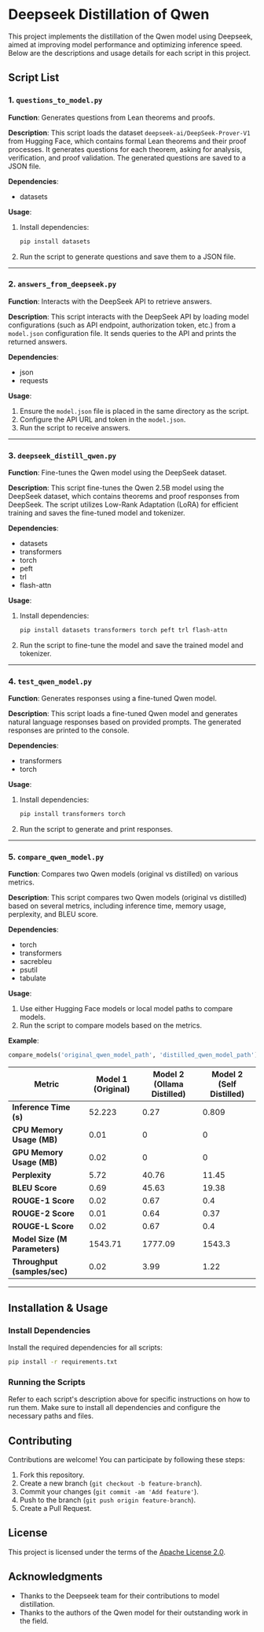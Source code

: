 # Deepseek Distillation of Qwen

This project implements the distillation of the Qwen model using Deepseek, aimed at improving model performance and optimizing inference speed. Below are the descriptions and usage details for each script in this project.

## Script List

### 1. `questions_to_model.py`

**Function**: Generates questions from Lean theorems and proofs.

**Description**:
This script loads the dataset `deepseek-ai/DeepSeek-Prover-V1` from Hugging Face, which contains formal Lean theorems and their proof processes. It generates questions for each theorem, asking for analysis, verification, and proof validation. The generated questions are saved to a JSON file.

**Dependencies**:
- datasets

**Usage**:
1. Install dependencies:
   ```bash
   pip install datasets
   ```
2. Run the script to generate questions and save them to a JSON file.

---

### 2. `answers_from_deepseek.py`

**Function**: Interacts with the DeepSeek API to retrieve answers.

**Description**:
This script interacts with the DeepSeek API by loading model configurations (such as API endpoint, authorization token, etc.) from a `model.json` configuration file. It sends queries to the API and prints the returned answers.

**Dependencies**:
- json
- requests

**Usage**:
1. Ensure the `model.json` file is placed in the same directory as the script.
2. Configure the API URL and token in the `model.json`.
3. Run the script to receive answers.

---

### 3. `deepseek_distill_qwen.py`

**Function**: Fine-tunes the Qwen model using the DeepSeek dataset.

**Description**:
This script fine-tunes the Qwen 2.5B model using the DeepSeek dataset, which contains theorems and proof responses from DeepSeek. The script utilizes Low-Rank Adaptation (LoRA) for efficient training and saves the fine-tuned model and tokenizer.

**Dependencies**:
- datasets
- transformers
- torch
- peft
- trl
- flash-attn

**Usage**:
1. Install dependencies:
   ```bash
   pip install datasets transformers torch peft trl flash-attn
   ```
2. Run the script to fine-tune the model and save the trained model and tokenizer.

---

### 4. `test_qwen_model.py`

**Function**: Generates responses using a fine-tuned Qwen model.

**Description**:
This script loads a fine-tuned Qwen model and generates natural language responses based on provided prompts. The generated responses are printed to the console.

**Dependencies**:
- transformers
- torch

**Usage**:
1. Install dependencies:
   ```bash
   pip install transformers torch
   ```
2. Run the script to generate and print responses.

---

### 5. `compare_qwen_model.py`

**Function**: Compares two Qwen models (original vs distilled) on various metrics.

**Description**:
This script compares two Qwen models (original vs distilled) based on several metrics, including inference time, memory usage, perplexity, and BLEU score.

**Dependencies**:
- torch
- transformers
- sacrebleu
- psutil
- tabulate

**Usage**:
1. Use either Hugging Face models or local model paths to compare models.
2. Run the script to compare models based on the metrics.

**Example**:
```python
compare_models('original_qwen_model_path', 'distilled_qwen_model_path')
```

| Metric                    | Model 1 (Original) | Model 2 (Ollama Distilled) | Model 2 (Self Distilled) |
|---------------------------|---------------------|----------------------------|--------------------------|
| **Inference Time (s)**     | 52.223              | 0.27                       | 0.809                    |
| **CPU Memory Usage (MB)**  | 0.01                | 0                          | 0                        |
| **GPU Memory Usage (MB)**  | 0.02                | 0                          | 0                        |
| **Perplexity**             | 5.72                | 40.76                      | 11.45                    |
| **BLEU Score**             | 0.69                | 45.63                      | 19.38                    |
| **ROUGE-1 Score**          | 0.02                | 0.67                       | 0.4                      |
| **ROUGE-2 Score**          | 0.01                | 0.64                       | 0.37                     |
| **ROUGE-L Score**          | 0.02                | 0.67                       | 0.4                      |
| **Model Size (M Parameters)** | 1543.71           | 1777.09                    | 1543.3                   |
| **Throughput (samples/sec)** | 0.02               | 3.99                       | 1.22                     |

---

## Installation & Usage

### Install Dependencies

Install the required dependencies for all scripts:

```bash
pip install -r requirements.txt
```

### Running the Scripts

Refer to each script's description above for specific instructions on how to run them. Make sure to install all dependencies and configure the necessary paths and files.

## Contributing

Contributions are welcome! You can participate by following these steps:

1. Fork this repository.
2. Create a new branch (`git checkout -b feature-branch`).
3. Commit your changes (`git commit -am 'Add feature'`).
4. Push to the branch (`git push origin feature-branch`).
5. Create a Pull Request.

## License

This project is licensed under the terms of the [Apache License 2.0](http://www.apache.org/licenses/LICENSE-2.0).

## Acknowledgments

- Thanks to the Deepseek team for their contributions to model distillation.
- Thanks to the authors of the Qwen model for their outstanding work in the field.

